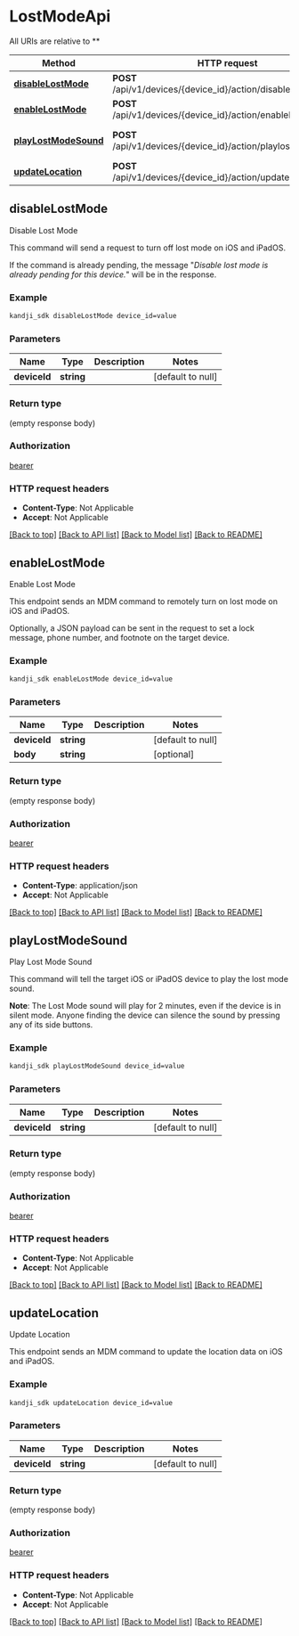 # LostModeApi

All URIs are relative to **

Method | HTTP request | Description
------------- | ------------- | -------------
[**disableLostMode**](LostModeApi.md#disableLostMode) | **POST** /api/v1/devices/{device_id}/action/disablelostmode | Disable Lost Mode
[**enableLostMode**](LostModeApi.md#enableLostMode) | **POST** /api/v1/devices/{device_id}/action/enablelostmode | Enable Lost Mode
[**playLostModeSound**](LostModeApi.md#playLostModeSound) | **POST** /api/v1/devices/{device_id}/action/playlostmodesound | Play Lost Mode Sound
[**updateLocation**](LostModeApi.md#updateLocation) | **POST** /api/v1/devices/{device_id}/action/updatelocation | Update Location



## disableLostMode

Disable Lost Mode

<p>This command will send a request to turn off lost mode on iOS and iPadOS.</p>
<p>If the command is already pending, the message &quot;<em>Disable lost mode is already pending for this device.</em>&quot; will be in the response.</p>

### Example

```bash
kandji_sdk disableLostMode device_id=value
```

### Parameters


Name | Type | Description  | Notes
------------- | ------------- | ------------- | -------------
 **deviceId** | **string** |  | [default to null]

### Return type

(empty response body)

### Authorization

[bearer](../README.md#bearer)

### HTTP request headers

- **Content-Type**: Not Applicable
- **Accept**: Not Applicable

[[Back to top]](#) [[Back to API list]](../README.md#documentation-for-api-endpoints) [[Back to Model list]](../README.md#documentation-for-models) [[Back to README]](../README.md)


## enableLostMode

Enable Lost Mode

<p>This endpoint sends an MDM command to remotely turn on lost mode on iOS and iPadOS.</p>
<p>Optionally, a JSON payload can be sent in the request to set a lock message, phone number, and footnote on the target device.</p>

### Example

```bash
kandji_sdk enableLostMode device_id=value
```

### Parameters


Name | Type | Description  | Notes
------------- | ------------- | ------------- | -------------
 **deviceId** | **string** |  | [default to null]
 **body** | **string** |  | [optional]

### Return type

(empty response body)

### Authorization

[bearer](../README.md#bearer)

### HTTP request headers

- **Content-Type**: application/json
- **Accept**: Not Applicable

[[Back to top]](#) [[Back to API list]](../README.md#documentation-for-api-endpoints) [[Back to Model list]](../README.md#documentation-for-models) [[Back to README]](../README.md)


## playLostModeSound

Play Lost Mode Sound

<p>This command will tell the target iOS or iPadOS device to play the lost mode sound.</p>
<p><strong>Note</strong>: The Lost Mode sound will play for 2 minutes, even if the device is in silent mode. Anyone finding the device can silence the sound by pressing any of its side buttons.</p>

### Example

```bash
kandji_sdk playLostModeSound device_id=value
```

### Parameters


Name | Type | Description  | Notes
------------- | ------------- | ------------- | -------------
 **deviceId** | **string** |  | [default to null]

### Return type

(empty response body)

### Authorization

[bearer](../README.md#bearer)

### HTTP request headers

- **Content-Type**: Not Applicable
- **Accept**: Not Applicable

[[Back to top]](#) [[Back to API list]](../README.md#documentation-for-api-endpoints) [[Back to Model list]](../README.md#documentation-for-models) [[Back to README]](../README.md)


## updateLocation

Update Location

This endpoint sends an MDM command to update the location data on iOS and iPadOS.

### Example

```bash
kandji_sdk updateLocation device_id=value
```

### Parameters


Name | Type | Description  | Notes
------------- | ------------- | ------------- | -------------
 **deviceId** | **string** |  | [default to null]

### Return type

(empty response body)

### Authorization

[bearer](../README.md#bearer)

### HTTP request headers

- **Content-Type**: Not Applicable
- **Accept**: Not Applicable

[[Back to top]](#) [[Back to API list]](../README.md#documentation-for-api-endpoints) [[Back to Model list]](../README.md#documentation-for-models) [[Back to README]](../README.md)

